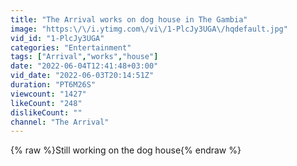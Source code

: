 ```yaml
---
title: "The Arrival works on dog house in The Gambia"
image: "https:\/\/i.ytimg.com\/vi\/1-PlcJy3UGA\/hqdefault.jpg"
vid_id: "1-PlcJy3UGA"
categories: "Entertainment"
tags: ["Arrival","works","house"]
date: "2022-06-04T12:41:48+03:00"
vid_date: "2022-06-03T20:14:51Z"
duration: "PT6M26S"
viewcount: "1427"
likeCount: "248"
dislikeCount: ""
channel: "The Arrival"
---
```

{% raw %}Still working on the dog house{% endraw %}
